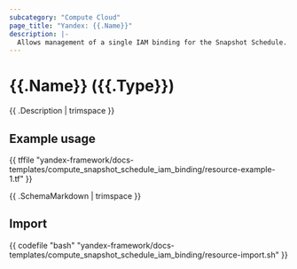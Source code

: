 ```yaml
---
subcategory: "Compute Cloud"
page_title: "Yandex: {{.Name}}"
description: |-
  Allows management of a single IAM binding for the Snapshot Schedule.
---
```


# {{.Name}} ({{.Type}})

{{ .Description | trimspace }}

## Example usage

{{ tffile "yandex-framework/docs-templates/compute_snapshot_schedule_iam_binding/resource-example-1.tf" }}

{{ .SchemaMarkdown | trimspace }}

## Import

{{ codefile "bash" "yandex-framework/docs-templates/compute_snapshot_schedule_iam_binding/resource-import.sh" }}
